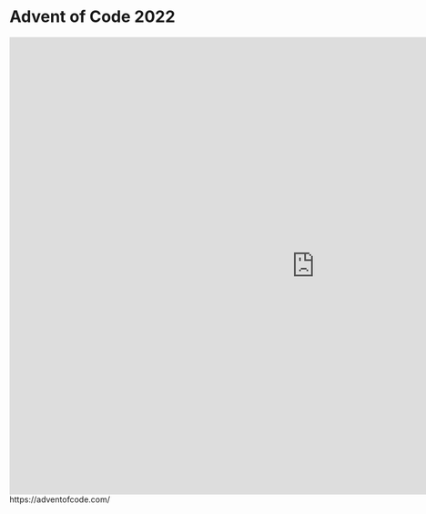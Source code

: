 # Advent of Code 2022
<iframe width="1071" height="803" src="https://www.youtube.com/embed/XZ6cUZhphzg" title="Bad Santa (2003): Car Scene" frameborder="0" allow="accelerometer; autoplay; clipboard-write; encrypted-media; gyroscope; picture-in-picture" allowfullscreen></iframe>
https://adventofcode.com/
